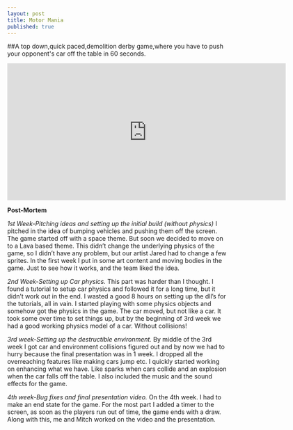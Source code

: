 ```yaml
---
layout: post
title: Motor Mania
published: true
---
```



##A top down,quick paced,demolition derby game,where you have to push your opponent's car off the table in 60 seconds.
<iframe width="640" height="315" src="https://www.youtube.com/embed/pjxKk7TVkGc" frameborder="0" allowfullscreen></iframe>

**Post-Mortem**

_1st Week-Pitching ideas and setting up the initial build (without physics)_
I pitched in the idea of bumping vehicles and pushing them off the screen. The game started off with a
space theme. But soon we decided to move on to a Lava based theme. This didn’t change the underlying
physics of the game, so I didn’t have any problem, but our artist Jared had to change a few sprites. In the
first week I put in some art content and moving bodies in the game. Just to see how it works, and the
team liked the idea.

_2nd Week-Setting up Car physics._
This part was harder than I thought. I found a tutorial to setup car physics and followed it for a long
time, but it didn’t work out in the end. I wasted a good 8 hours on setting up the dll’s for the tutorials, all
in vain. I started playing with some physics objects and somehow got the physics in the game. The car
moved, but not like a car. It took some over time to set things up, but by the beginning of 3rd week we
had a good working physics model of a car. Without collisions!

_3rd week-Setting up the destructible environment._
By middle of the 3rd week I got car and environment collisions figured out and by now we had to hurry
because the final presentation was in 1 week. I dropped all the overreaching features like making cars
jump etc. I quickly started working on enhancing what we have. Like sparks when cars collide and an
explosion when the car falls off the table. I also included the music and the sound effects for the game.

_4th week-Bug fixes and final presentation video._
On the 4th week. I had to make an end state for the game. For the most part I added a timer to the
screen, as soon as the players run out of time, the game ends with a draw. Along with this, me and
Mitch worked on the video and the presentation.
